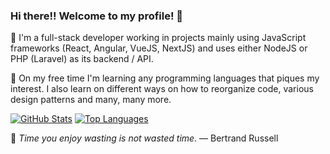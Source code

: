 ### Hi there!! Welcome to my profile! 👋

🚧 I'm a full-stack developer working in projects mainly using JavaScript frameworks (React, Angular, VueJS, NextJS) and uses either NodeJS or PHP (Laravel) as its backend / API.

🎨 On my free time I'm learning any programming languages that piques my interest. I also learn on different ways on how to reorganize code, various design patterns and many, many more.

[![GitHub Stats](https://github-readme-stats.vercel.app/api?username=rinminase&show_icons=true&border_radius=12&count_private=true&theme=vue-dark&custom_title=My%20GitHub%20Stats)](https://github.com/rinminase)
[![Top Languages](https://github-readme-stats.vercel.app/api/top-langs/?username=rinminase&layout=compact&langs_count=6&border_radius=12&theme=vue-dark&custom_title=My%20Most%20Used%20Languages)](https://github.com/rinminase)

🌴 _Time you enjoy wasting is not wasted time._ — Bertrand Russell

<!--
**RinMinase/RinMinase** is a ✨ _special_ ✨ repository because its `README.md` (this file) appears on your GitHub profile.

Here are some ideas to get you started:

- 🔭 I’m currently working on ...
- 🌱 I’m currently learning ...
- 👯 I’m looking to collaborate on ...
- 🤔 I’m looking for help with ...
- 💬 Ask me about ...
- 📫 How to reach me: ...
- 😄 Pronouns: ...
- ⚡ Fun fact: ...
-->
